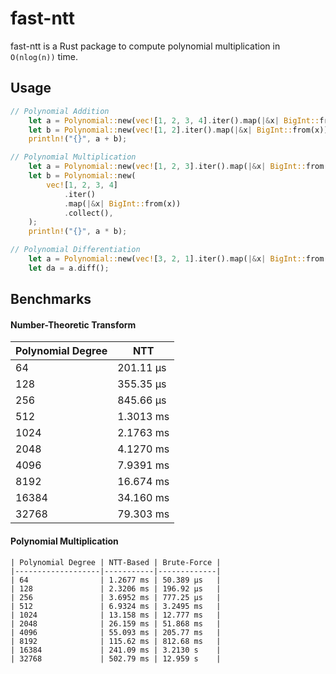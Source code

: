 # fast-ntt

fast-ntt is a Rust package to compute polynomial multiplication in `O(nlog(n))` time.

## Usage

```rust
// Polynomial Addition
    let a = Polynomial::new(vec![1, 2, 3, 4].iter().map(|&x| BigInt::from(x)).collect());
    let b = Polynomial::new(vec![1, 2].iter().map(|&x| BigInt::from(x)).collect());
    println!("{}", a + b);

// Polynomial Multiplication
    let a = Polynomial::new(vec![1, 2, 3].iter().map(|&x| BigInt::from(x)).collect());
    let b = Polynomial::new(
        vec![1, 2, 3, 4]
            .iter()
            .map(|&x| BigInt::from(x))
            .collect(),
    );
    println!("{}", a * b);

// Polynomial Differentiation
    let a = Polynomial::new(vec![3, 2, 1].iter().map(|&x| BigInt::from(x)).collect());
    let da = a.diff();
```

## Benchmarks

#### Number-Theoretic Transform

| Polynomial Degree | NTT       |
| ----------------- | --------- |
| 64                | 201.11 µs |
| 128               | 355.35 µs |
| 256               | 845.66 µs |
| 512               | 1.3013 ms |
| 1024              | 2.1763 ms |
| 2048              | 4.1270 ms |
| 4096              | 7.9391 ms |
| 8192              | 16.674 ms |
| 16384             | 34.160 ms |
| 32768             | 79.303 ms |

#### Polynomial Multiplication

```
| Polynomial Degree | NTT-Based | Brute-Force |
|-------------------|-----------|-------------|
| 64                | 1.2677 ms | 50.389 µs   |
| 128               | 2.3206 ms | 196.92 µs   |
| 256               | 3.6952 ms | 777.25 µs   |
| 512               | 6.9324 ms | 3.2495 ms   |
| 1024              | 13.158 ms | 12.777 ms   |
| 2048              | 26.159 ms | 51.868 ms   |
| 4096              | 55.093 ms | 205.77 ms   |
| 8192              | 115.62 ms | 812.68 ms   |
| 16384             | 241.09 ms | 3.2130 s    |
| 32768             | 502.79 ms | 12.959 s    |
```
